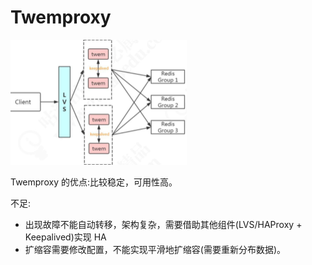 # Twemproxy

<img src="../../../assets/image-20200321211807363.png" alt="image-20200321211807363" style="zoom:50%;" />

Twemproxy 的优点:比较稳定，可用性高。

不足:

-  出现故障不能自动转移，架构复杂，需要借助其他组件(LVS/HAProxy +
   Keepalived)实现 HA 
-  扩缩容需要修改配置，不能实现平滑地扩缩容(需要重新分布数据)。